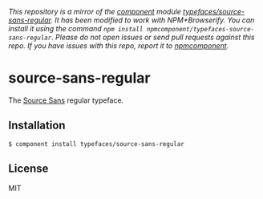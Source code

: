 *This repository is a mirror of the [component](http://component.io) module [typefaces/source-sans-regular](http://github.com/typefaces/source-sans-regular). It has been modified to work with NPM+Browserify. You can install it using the command `npm install npmcomponent/typefaces-source-sans-regular`. Please do not open issues or send pull requests against this repo. If you have issues with this repo, report it to [npmcomponent](https://github.com/airportyh/npmcomponent).*
# source-sans-regular
  
  The [Source Sans](https://typekit.com/fonts/source-sans-pro) regular typeface.

## Installation

    $ component install typefaces/source-sans-regular

## License

  MIT
